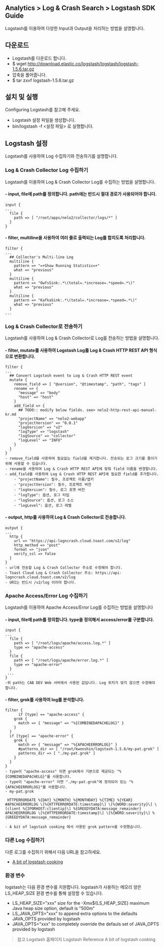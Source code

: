 ## Analytics > Log & Crash Search > Logstash SDK Guide

Logstash를 이용하여 다양한 Input과 Output을 처리하는 방법을 설명합니다.

## 다운로드

- Logstash를 다운로드 합니다.
- $ wget http://download.elastic.co/logstash/logstash/logstash-1.5.6.tar.gz
- 압축을 풀어줍니다.
- $ tar zxvf logstash-1.5.6.tar.gz

## 설치 및 실행

Configuring Logstash를 참고해 주세요.

- Logstash 설정 파일을 생성합니다.
- bin/logstash -f <설정 파일> 로 실행합니다.

## Logstash 설정

Logstash를 사용하여 Log 수집하기와 전송하기를 설명합니다.

### Log & Crash Collector Log 수집하기

Logstash를 이용하여 Log & Crash Collector Log를 수집하는 방법을 설명합니다.

#### - input, file에 path를 정의합니다. path에는 반드시 절대 경로가 사용되어야 합니다.

```
input {
...
  file {
	path => [ "/root/apps/nelo2/collector/logs/*" ]
  }
}
```

#### - filter, multiline을 사용하여 여러 줄로 출력되는 Log를 합치도록 처리합니다.

```
filter {
...
  ## Collector's Multi-line Log
  multiline {
	pattern => "=+Show Running Statistic=+"
	what => "previous"
  }
  multiline {
	pattern => "OwfsSink:.*\(total=.*increase=.*speed=.*\)"
	what => "previous"
  }
  multiline {
	pattern => "KafkaSink:.*\(total=.*increase=.*speed=.*\)"
	what => "previous"
  }
...
```

### Log & Crash Collector로 전송하기

Logstash를 사용하여 Log & Crash Collector로 Log를 전송하는 방법을 설명합니다.

#### - filter, mutate를 사용하여 Logstash Log를 Log & Crash HTTP REST API 형식으로 변환합니다.

```
filter {
...
  ## Convert Logstash event to Log & Crash HTTP REST event
  mutate {
	remove_field => [ "@version", "@timestamp", "path", "tags" ]
	rename => {
	  "message" => "body"
	  "host" => "host"
	}
	add_field => {
	  ## TODO:: modify below fields. see> nelo2-http-rest-api-manual-kr.md
	  "projectName" => "nelo2-webapp"
	  "projectVersion" => "0.0.1"
	  "logVersion" => "v2"
	  "logType" => "logstash"
	  "logSource" => "collector"
	  "logLevel" => "INFO"
	}
  }
}
- remove_field를 사용하여 필요없는 field를 제거합니다. 전송되는 로그 크기를 줄이기 위해 사용할 수 있습니다.
- rename을 사용하여 Log & Crash HTTP REST API에 맞춰 field 이름을 변경합니다.
- add_field를 사용하여 Log & Crash HTTP REST API에 필요한 field를 추가합니다.
    - "projectName": 필수, 프로젝트 이름/앱키
    - "projectVersion": 필수, 프로젝트 버전
    - "logVersion": 필수, 로그 포맷 버전
    - "logType": 옵션, 로그 타입
    - "logSource": 옵션, 로그 소스
    - "logLevel": 옵션, 로그 레벨
```

#### - output, http를 사용하여 Log & Crash Collector로 전송합니다.

```
output {
...
  http {
	url => "https://api-logncrash.cloud.toast.com/v2/log"
	http_method => "post"
	format => "json"
	verify_ssl => false
  }
}
- url에 전송할 Log & Crash Collector 주소로 수정해야 합니다.
- Toast Cloud Log & Crash Collector 주소: https://api-logncrash.cloud.toast.com/v2/log
- URI는 반드시 /v2/log 이어야 합니다.
```

### Apache Access/Error Log 수집하기

Logstash를 이용하여 Apache Access/Error Log를 수집하는 방법을 설명합니다

#### - input, file에 path를 정의합니다. type을 정의해서 access/error를 구분합니다.

```
input {
...
  file {
	path => [ "/root/logs/apache/access.log.*" ]
	type => "apache-access"
  }
  file {
	path => [ "/root/logs/apache/error.log.*" ]
	type => "apache-error"
  }
 ...
}
-위 path는 CAB DEV Web 서버에서 사용된 값입니다. Log 위치가 맞지 않으면 수정해야 합니다.
```

#### - filter, grok를 사용하여 log를 분석합니다.

```
filter {
	  if [type] == "apache-access" {
	grok {
	  match => { "message" => "%{COMBINEDAPACHELOG}" }
	}
  }
  if [type] == "apache-error" {
	grok {
	  match => { "message" => "%{APACHEERRORLOG}" }
	  #patterns_dir => [ "/root/kwonshin/logstash-1.5.6/my-pat.grok" ]
	  patterns_dir => [ "./my-pat.grok" ]
	}
  }
}
- type이 "apache-access" 이면 grok에서 기본으로 제공되는 "%{COMBINEDAPACHELG}"를 사용합니다.
- type이 "apache-error" 이면 "./my-pat.grok"에 정의되어 있는 "%{APACHEERRORLOG}"를 사용합니다.
- my-pat.grok
```

```
 HTTPERRORDATE %{DAY} %{MONTH} %{MONTHDAY} %{TIME} %{YEAR}
#APACHEERRORLOG \[%{HTTPERRORDATE:timestamp}\] \[%{WORD:severity}\] \[client %{IPORHOST:clientip}\] %{GREEDYDATA:message_remainder}
APACHEERRORLOG \[%{HTTPERRORDATE:timestamp}\] \[%{WORD:severity}\] %{GREEDYDATA:message_remainder}

- A bit of logstash cooking 에서 사용된 grok pattern을 수정했습니다.
```

### 다른 Log 수집하기

다른 로그를 수집하기 위해서 다음 URL을 참고하세요.

- [A bit of logstash cooking](https://home.regit.org/2014/01/a-bit-of-logstash-cooking/)

### 환경 변수
logstash는 다음 환경 변수를 지원합니다. logstash가 사용하는 메모리 양은 LS_HEAP_SIZE 환경 변수를 통해 설정할 수 있습니다.

 - LS_HEAP_SIZE="xxx" size for the -Xmx${LS_HEAP_SIZE} maximum Java heap size option, default is "500m"
 - LS_JAVA_OPTS="xxx" to append extra options to the defaults JAVA_OPTS provided by logstash
 - JAVA_OPTS="xxx" to completely override the defauls set of JAVA_OPTS provided by logstash

> 참고
> Logstash 홈페이지
> Logstash Reference
> A bit of logstash cooking